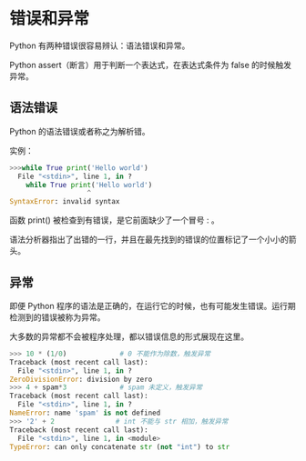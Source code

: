 # 错误和异常

Python 有两种错误很容易辨认：语法错误和异常。

Python assert（断言）用于判断一个表达式，在表达式条件为 false 的时候触发异常。

## 语法错误

Python 的语法错误或者称之为解析错。

实例：

```python
>>>while True print('Hello world')
  File "<stdin>", line 1, in ?
    while True print('Hello world')
                   ^
SyntaxError: invalid syntax
```

函数 print() 被检查到有错误，是它前面缺少了一个冒号 : 。

语法分析器指出了出错的一行，并且在最先找到的错误的位置标记了一个小小的箭头。

## 异常

即便 Python 程序的语法是正确的，在运行它的时候，也有可能发生错误。运行期检测到的错误被称为异常。

大多数的异常都不会被程序处理，都以错误信息的形式展现在这里。

```python
>>> 10 * (1/0)             # 0 不能作为除数，触发异常
Traceback (most recent call last):
  File "<stdin>", line 1, in ?
ZeroDivisionError: division by zero
>>> 4 + spam*3             # spam 未定义，触发异常
Traceback (most recent call last):
  File "<stdin>", line 1, in ?
NameError: name 'spam' is not defined
>>> '2' + 2               # int 不能与 str 相加，触发异常
Traceback (most recent call last):
  File "<stdin>", line 1, in <module>
TypeError: can only concatenate str (not "int") to str
```
